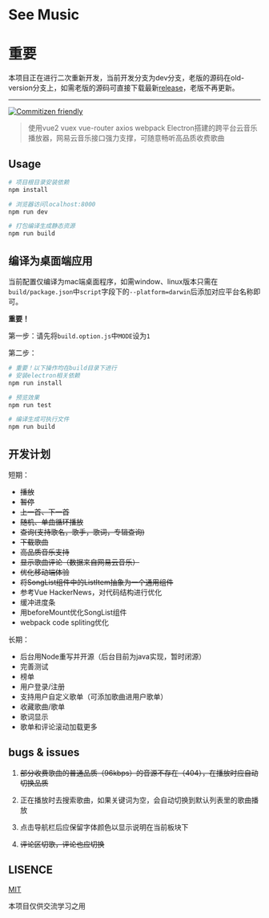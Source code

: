 # See Music

# 重要

本项目正在进行二次重新开发，当前开发分支为dev分支，老版的源码在old-version分支上，如需老版的源码可直接下载最新[release]()，老版不再更新。

- - -

[![Commitizen friendly](https://img.shields.io/badge/commitizen-friendly-brightgreen.svg)](http://commitizen.github.io/cz-cli/)

> 使用vue2 vuex vue-router axios webpack Electron搭建的跨平台云音乐播放器，网易云音乐接口强力支撑，可随意畅听高品质收费歌曲

## Usage

``` bash
# 项目根目录安装依赖
npm install

# 浏览器访问localhost:8000
npm run dev

# 打包编译生成静态资源
npm run build
```

## 编译为桌面端应用

当前配置仅编译为mac端桌面程序，如需window、linux版本只需在`build/package.json`中`script`字段下的`--platform=darwin`后添加对应平台名称即可。

**重要！**

第一步：请先将`build.option.js`中`MODE`设为`1`

第二步：

```bash
# 重要！以下操作均在build目录下进行
# 安装electron相关依赖
npm run install

# 预览效果
npm run test

# 编译生成可执行文件
npm run build
```

## 开发计划

短期：

- ~~播放~~
- ~~暂停~~
- ~~上一首、下一首~~
- ~~随机、单曲循环播放~~
- ~~查询(支持歌名，歌手，歌词，专辑查询)~~
- ~~下载歌曲~~
- ~~高品质音乐支持~~
- ~~显示歌曲评论（数据来自网易云音乐）~~
- ~~优化移动端体验~~
- ~~将SongList组件中的ListItem抽象为一个通用组件~~
- 参考Vue HackerNews，对代码结构进行优化
- 缓冲进度条
- 用beforeMount优化SongList组件
- webpack code spliting优化

长期：

- 后台用Node重写并开源（后台目前为java实现，暂时闭源）
- 完善测试
- 榜单
- 用户登录/注册
- 支持用户自定义歌单（可添加歌曲进用户歌单）
- 收藏歌曲/歌单
- 歌词显示
- 歌单和评论滚动加载更多

## bugs & issues

1. ~~部分收费歌曲的普通品质（96kbps）的音源不存在（404），在播放时应自动切换品质~~

2. 正在播放时去搜索歌曲，如果关键词为空，会自动切换到默认列表里的歌曲播放

3. 点击导航栏后应保留字体颜色以显示说明在当前板块下

4. ~~评论区切歌，评论也应切换~~

## LISENCE

[MIT](https://opensource.org/licenses/MIT)

本项目仅供交流学习之用
